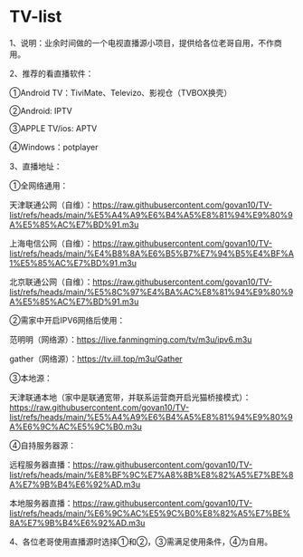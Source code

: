 # TV-list
1、说明：业余时间做的一个电视直播源小项目，提供给各位老哥自用，不作商用。

2、推荐的看直播软件：

①Android TV：TiviMate、Televizo、影视仓（TVBOX换壳）

②Android: IPTV

③APPLE TV/ios: APTV

④Windows：potplayer

3、直播地址：

①全网络通用：

天津联通公网（自维）：https://raw.githubusercontent.com/govan10/TV-list/refs/heads/main/%E5%A4%A9%E6%B4%A5%E8%81%94%E9%80%9A%E5%85%AC%E7%BD%91.m3u

上海电信公网（自维）：https://raw.githubusercontent.com/govan10/TV-list/refs/heads/main/%E4%B8%8A%E6%B5%B7%E7%94%B5%E4%BF%A1%E5%85%AC%E7%BD%91.m3u

北京联通公网（自维）：https://raw.githubusercontent.com/govan10/TV-list/refs/heads/main/%E5%8C%97%E4%BA%AC%E8%81%94%E9%80%9A%E5%85%AC%E7%BD%91.m3u

②需家中开启IPV6网络后使用：

范明明（网络源）：https://live.fanmingming.com/tv/m3u/ipv6.m3u

gather（网络源）：https://tv.iill.top/m3u/Gather

③本地源：

天津联通本地（家中是联通宽带，并联系运营商开启光猫桥接模式）：https://raw.githubusercontent.com/govan10/TV-list/refs/heads/main/%E5%A4%A9%E6%B4%A5%E8%81%94%E9%80%9A%E6%9C%AC%E5%9C%B0.m3u

④自持服务器源：

远程服务器直播：https://raw.githubusercontent.com/govan10/TV-list/refs/heads/main/%E8%BF%9C%E7%A8%8B%E8%82%A5%E7%BE%8A%E7%9B%B4%E6%92%AD.m3u

本地服务器直播：https://raw.githubusercontent.com/govan10/TV-list/refs/heads/main/%E6%9C%AC%E5%9C%B0%E8%82%A5%E7%BE%8A%E7%9B%B4%E6%92%AD.m3u

4、各位老哥使用直播源时选择①和②，③需满足使用条件，④为自用。
